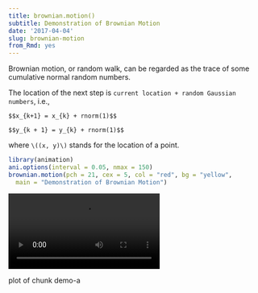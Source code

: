 ```yaml
---
title: brownian.motion()
subtitle: Demonstration of Brownian Motion
date: '2017-04-04'
slug: brownian-motion
from_Rmd: yes
---
```

 

Brownian motion, or random walk, can be regarded as the trace of some
cumulative normal random numbers.

The location of the next step is `current location + random Gaussian numbers`, i.e.,

`$$x_{k+1} = x_{k} + rnorm(1)$$`


`$$y_{k + 1} = y_{k} + rnorm(1)$$`

where `\((x, y)\)` stands for the location of a point.

 

```r
library(animation)
ani.options(interval = 0.05, nmax = 150)
brownian.motion(pch = 21, cex = 5, col = "red", bg = "yellow", 
  main = "Demonstration of Brownian Motion")
```

<video controls loop autoplay><source src="https://assets.yihui.name/figures/animation/example/brownian-motion/demo-a.mp4?dl=1" /><p>plot of chunk demo-a</p></video>

